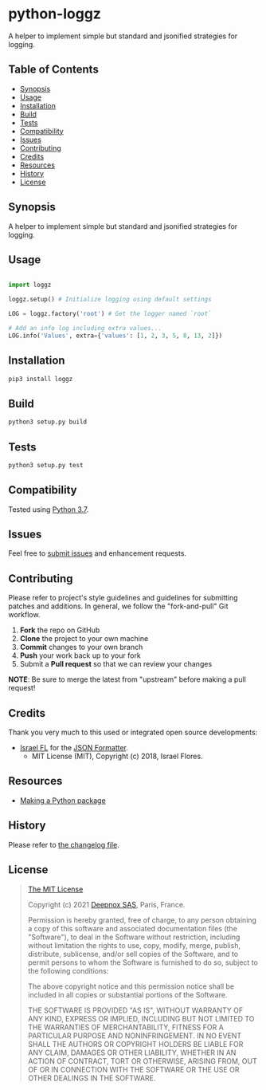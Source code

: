 # python-loggz

A helper to implement simple but standard and jsonified strategies for logging.

## Table of Contents

* [Synopsis](#synopsis)
* [Usage](#usage)
* [Installation](#installation)
* [Build](#build)
* [Tests](#tests)
* [Compatibility](#compatibility)
* [Issues](#issues)
* [Contributing](#contributing)
* [Credits](#credits)
* [Resources](#resources)
* [History](#history)
* [License](#license)

## <a name="synopsis">Synopsis</a>

A helper to implement simple but standard and jsonified strategies for logging.

## <a name="usage">Usage</a>

```python

import loggz

loggz.setup() # Initialize logging using default settings

LOG = loggz.factory('root') # Get the logger named `root`

# Add an info log including extra values...
LOG.info('Values', extra={'values': [1, 2, 3, 5, 8, 13, 2]})

```

## <a name="installation">Installation</a>

```bash
pip3 install loggz
```

## <a name="build">Build</a>

```bash
python3 setup.py build
```

## <a name="tests">Tests</a>

```bash
python3 setup.py test
```


## <a name="compatibility">Compatibility</a>

Tested using [Python 3.7](https://docs.python.org/3/whatsnew/3.7.html).

## <a name="issues"> Issues</a>

Feel free to [submit issues](https://github.com/deepnox-io/python-deepnox-log/issues) and enhancement requests.

## <a name="contributing">Contributing</a>

Please refer to project's style guidelines and guidelines for submitting patches and additions. In general, we follow the "fork-and-pull" Git workflow.

 1. **Fork** the repo on GitHub
 2. **Clone** the project to your own machine
 3. **Commit** changes to your own branch
 4. **Push** your work back up to your fork
 5. Submit a **Pull request** so that we can review your changes

**NOTE**: Be sure to merge the latest from "upstream" before making a pull request!

## <a name="credits">Credits</a>

Thank you very much to this used or integrated open source developments:

* [Israel FL](https://github.com/israel-fl/python3-logstash/tree/master/logstash) for the [JSON Formatter](https://github.com/israel-fl/python3-logstash/blob/master/logstash/formatter.py).
    * MIT License (MIT), Copyright (c) 2018, Israel Flores.

## <a name="resources">Resources</a>

* [Making a Python package](https://python-packaging-tutorial.readthedocs.io/en/latest/setup_py.html)

## <a name="history">History</a>

Please refer to [the changelog file](CHANGELOG.md).

## <a name="license">License</a>

>
> [The MIT License](https://opensource.org/licenses/MIT)
>
> Copyright (c) 2021 [Deepnox SAS](https://deepnox.io/), Paris, France.
>
> Permission is hereby granted, free of charge, to any person obtaining a copy
> of this software and associated documentation files (the "Software"), to deal
> in the Software without restriction, including without limitation the rights
> to use, copy, modify, merge, publish, distribute, sublicense, and/or sell
> copies of the Software, and to permit persons to whom the Software is
> furnished to do so, subject to the following conditions:
>
> The above copyright notice and this permission notice shall be included in all
> copies or substantial portions of the Software.
>
> THE SOFTWARE IS PROVIDED "AS IS", WITHOUT WARRANTY OF ANY KIND, EXPRESS OR
> IMPLIED, INCLUDING BUT NOT LIMITED TO THE WARRANTIES OF MERCHANTABILITY,
> FITNESS FOR A PARTICULAR PURPOSE AND NONINFRINGEMENT. IN NO EVENT SHALL THE
>AUTHORS OR COPYRIGHT HOLDERS BE LIABLE FOR ANY CLAIM, DAMAGES OR OTHER
> LIABILITY, WHETHER IN AN ACTION OF CONTRACT, TORT OR OTHERWISE, ARISING FROM,
> OUT OF OR IN CONNECTION WITH THE SOFTWARE OR THE USE OR OTHER DEALINGS IN THE
> SOFTWARE.
>
